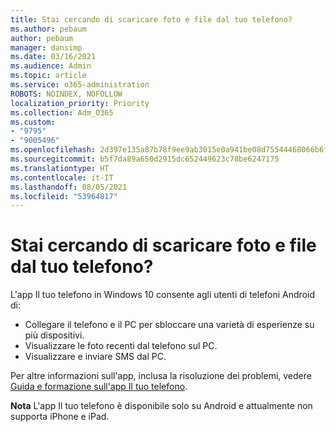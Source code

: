 ```yaml
---
title: Stai cercando di scaricare foto e file dal tuo telefono?
ms.author: pebaum
author: pebaum
manager: dansimp
ms.date: 03/16/2021
ms.audience: Admin
ms.topic: article
ms.service: o365-administration
ROBOTS: NOINDEX, NOFOLLOW
localization_priority: Priority
ms.collection: Adm_O365
ms.custom:
- "9795"
- "9005496"
ms.openlocfilehash: 2d397e135a87b78f9ee9ab3015e0a941be08d75544468066b6f8f9857b7db016
ms.sourcegitcommit: b5f7da89a650d2915dc652449623c78be6247175
ms.translationtype: HT
ms.contentlocale: it-IT
ms.lasthandoff: 08/05/2021
ms.locfileid: "53964817"
---
```

# <a name="are-you-trying-to-download-photos-and-files-from-your-phone"></a>Stai cercando di scaricare foto e file dal tuo telefono?

L'app Il tuo telefono in Windows 10 consente agli utenti di telefoni Android di:

- Collegare il telefono e il PC per sbloccare una varietà di esperienze su più dispositivi.
- Visualizzare le foto recenti dal telefono sul PC.
- Visualizzare e inviare SMS dal PC.

Per altre informazioni sull'app, inclusa la risoluzione dei problemi, vedere [Guida e formazione sull'app Il tuo telefono](https://support.microsoft.com/your-phone-app).

**Nota** L'app Il tuo telefono è disponibile solo su Android e attualmente non supporta iPhone e iPad.